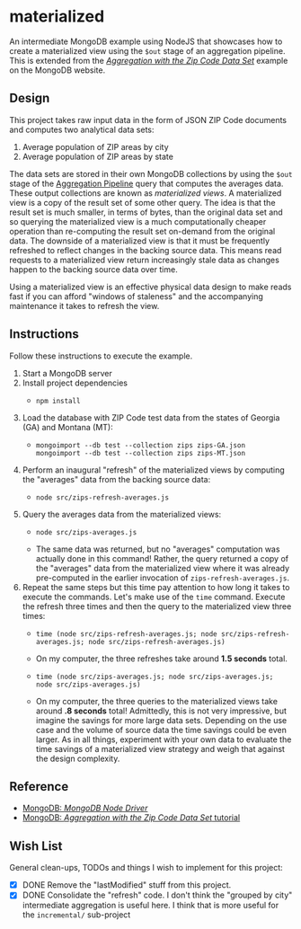 # materialized

An intermediate MongoDB example using NodeJS that showcases how to create a materialized view using the `$out` stage of
an aggregation pipeline. This is extended from the [*Aggregation with the Zip Code Data Set*](https://docs.mongodb.com/manual/tutorial/aggregation-zip-code-data-set/)
example on the MongoDB website.

## Design

This project takes raw input data in the form of JSON ZIP Code documents and computes two analytical data sets:

1. Average population of ZIP areas by city
1. Average population of ZIP areas by state
   
The data sets are stored in their own MongoDB collections by using the `$out` stage of the [Aggregation Pipeline](https://docs.mongodb.com/manual/core/aggregation-pipeline/)
query that computes the averages data. These output collections are known as *materialized views*. A materialized view
is a copy of the result set of some other query. The idea is that the result set is much smaller, in terms of bytes, than
the original data set and so querying the materialized view is a much computationally cheaper operation than re-computing
the result set on-demand from the original data. The downside of a materialized view is that it must be frequently refreshed
to reflect changes in the backing source data. This means read requests to a materialized view return increasingly stale
data as changes happen to the backing source data over time.

Using a materialized view is an effective physical data design to make reads fast if you can afford "windows of staleness"
and the accompanying maintenance it takes to refresh the view. 

## Instructions

Follow these instructions to execute the example. 

1. Start a MongoDB server
1. Install project dependencies
   * ```shell
     npm install
     ```
1. Load the database with ZIP Code test data from the states of Georgia (GA) and Montana (MT):
   * ```shell
     mongoimport --db test --collection zips zips-GA.json
     mongoimport --db test --collection zips zips-MT.json
     ```
1. Perform an inaugural "refresh" of the materialized views by computing the "averages" data from the backing source data:
   * ```shell
     node src/zips-refresh-averages.js
     ```
1. Query the averages data from the materialized views:
   * ```shell
     node src/zips-averages.js
     ```
   * The same data was returned, but no "averages" computation was actually done in this command! Rather, the query returned
     a copy of the "averages" data from the materialized view where it was already pre-computed in the earlier invocation
     of `zips-refresh-averages.js`.
1. Repeat the same steps but this time pay attention to how long it takes to execute the commands. Let's make use of the
   `time` command. Execute the refresh three times and then the query to the materialized view three times:
   * ```shell
     time (node src/zips-refresh-averages.js; node src/zips-refresh-averages.js; node src/zips-refresh-averages.js)
     ```
   * On my computer, the three refreshes take around **1.5 seconds** total.
   * ```shell
     time (node src/zips-averages.js; node src/zips-averages.js; node src/zips-averages.js)
     ```
   * On my computer, the three queries to the materialized views take around **.8 seconds** total! Admittedly, this is
     not very impressive, but imagine the savings for more large data sets. Depending on the use case and the volume of
     source data the time savings could be even larger. As in all things, experiment with your own data
     to evaluate the time savings of a materialized view strategy and weigh that against the design complexity.

## Reference

* [MongoDB: *MongoDB Node Driver*](https://docs.mongodb.com/drivers/node/)
* [MongoDB: *Aggregation with the Zip Code Data Set* tutorial](https://docs.mongodb.com/manual/tutorial/aggregation-zip-code-data-set/)

## Wish List

General clean-ups, TODOs and things I wish to implement for this project:

* [x] DONE Remove the "lastModified" stuff from this project.
* [x] DONE Consolidate the "refresh" code. I don't think the "grouped by city" intermediate aggregation is useful here. I think that
  is more useful for the `incremental/` sub-project
